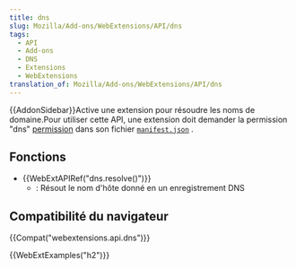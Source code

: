 ```yaml
---
title: dns
slug: Mozilla/Add-ons/WebExtensions/API/dns
tags:
  - API
  - Add-ons
  - DNS
  - Extensions
  - WebExtensions
translation_of: Mozilla/Add-ons/WebExtensions/API/dns
---
```


{{AddonSidebar}}Active une extension pour résoudre les noms de domaine.Pour utiliser cette API, une extension doit demander la permission "dns" [permission](/fr/Add-ons/WebExtensions/manifest.json/permissions) dans son fichier [`manifest.json`](/fr/Add-ons/WebExtensions/manifest.json) .

## Fonctions

- {{WebExtAPIRef("dns.resolve()")}}
  - : Résout le nom d'hôte donné en un enregistrement DNS

## Compatibilité du navigateur

{{Compat("webextensions.api.dns")}}

{{WebExtExamples("h2")}}
